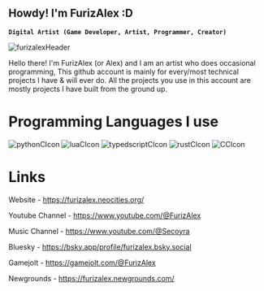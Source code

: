 ## Howdy! I'm FurizAlex :D
**`Digital Artist (Game Developer, Artist, Programmer, Creator)`**

![furizalexHeader](https://github.com/user-attachments/assets/baee14b3-a42e-469a-8cdc-3eff1ffb129a)

Hello there! I'm FurizAlex (or Alex) and I am an artist who does occasional programming,
This github account is mainly for every/most technical projects I have & will ever do.
All the projects you use in this account are mostly projects I have built from the ground up.

# Programming Languages I use
![pythonCIcon](https://github.com/user-attachments/assets/4ad1f1ab-6228-46e1-a6f0-1a17b04f7b58)
![luaCIcon](https://github.com/user-attachments/assets/34adb9e1-572f-4991-860b-7cdd9dcd82a0)
![typedscriptCIcon](https://github.com/user-attachments/assets/70faad91-74d5-419b-ac3d-83791b27f3a0)
![rustCIcon](https://github.com/user-attachments/assets/d202cc0d-1add-4af9-befe-77e857fe7c5a)
![CCIcon](https://github.com/user-attachments/assets/4253da2f-1aa5-49e6-a098-094cdad3b90b)

# Links
Website - https://furizalex.neocities.org/

Youtube Channel - https://www.youtube.com/@FurizAlex

Music Channel - https://www.youtube.com/@Secoyra

Bluesky - https://bsky.app/profile/furizalex.bsky.social

Gamejolt - https://gamejolt.com/@FurizAlex

Newgrounds - https://furizalex.newgrounds.com/
